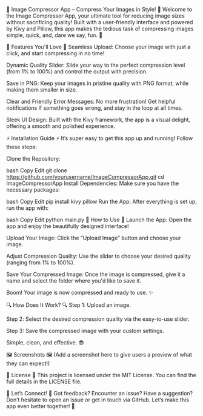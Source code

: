 🌟 Image Compressor App – Compress Your Images in Style! 🌟
Welcome to the Image Compressor App, your ultimate tool for reducing image sizes without sacrificing quality! Built with a user-friendly interface and powered by Kivy and Pillow, this app makes the tedious task of compressing images simple, quick, and, dare we say, fun. 🎉

🎨 Features You'll Love 🎨
Seamless Upload: Choose your image with just a click, and start compressing in no time!

Dynamic Quality Slider: Slide your way to the perfect compression level (from 1% to 100%) and control the output with precision.

Save in PNG: Keep your images in pristine quality with PNG format, while making them smaller in size.

Clear and Friendly Error Messages: No more frustration! Get helpful notifications if something goes wrong, and stay in the loop at all times.

Sleek UI Design: Built with the Kivy framework, the app is a visual delight, offering a smooth and polished experience.

⚡ Installation Guide ⚡
It’s super easy to get this app up and running! Follow these steps:

Clone the Repository:

bash
Copy
Edit
git clone https://github.com/yourusername/ImageCompressorApp.git
cd ImageCompressorApp
Install Dependencies: Make sure you have the necessary packages:

bash
Copy
Edit
pip install kivy pillow
Run the App: After everything is set up, run the app with:

bash
Copy
Edit
python main.py
🚀 How to Use 🚀
Launch the App: Open the app and enjoy the beautifully designed interface!

Upload Your Image: Click the “Upload Image” button and choose your image.

Adjust Compression Quality: Use the slider to choose your desired quality (ranging from 1% to 100%).

Save Your Compressed Image: Once the image is compressed, give it a name and select the folder where you'd like to save it.

Boom! Your image is now compressed and ready to use. ✨

🔍 How Does It Work? 🔍
Step 1: Upload an image.

Step 2: Select the desired compression quality via the easy-to-use slider.

Step 3: Save the compressed image with your custom settings.

Simple, clean, and effective. 😎

🖼 Screenshots 🖼
(Add a screenshot here to give users a preview of what they can expect!)

📝 License 📝
This project is licensed under the MIT License. You can find the full details in the LICENSE file.

💬 Let’s Connect! 💬
Got feedback? Encounter an issue? Have a suggestion? Don’t hesitate to open an issue or get in touch via GitHub. Let’s make this app even better together! 🚀
